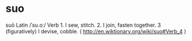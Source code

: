 suo
===

suō Latin /ˈsu.oː/ Verb 1. I sew, stitch. 2. I join, fasten together. 3 (figuratively) I devise, cobble. ( http://en.wiktionary.org/wiki/suo#Verb_4 )

